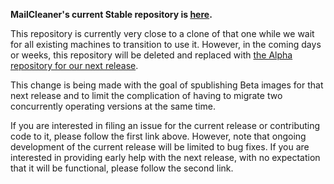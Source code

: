 **MailCleaner's current Stable repository is [here](https://github.com/MailCleaner/MailCleaner8).**

This repository is currently very close to a clone of that one while we wait for all existing machines to transition to use it. However, in the coming days or weeks, this repository will be deleted and replaced with [the Alpha repository for our next release](https://github.com/MailCleaner/MailCleaner-Next).

This change is being made with the goal of spublishing Beta images for that next release and to limit the complication of having to migrate two concurrently operating versions at the same time.

If you are interested in filing an issue for the current release or contributing code to it, please follow the first link above. However, note that ongoing development of the current release will be limited to bug fixes. If you are interested in providing early help with the next release, with no expectation that it will be functional, please follow the second link. 

